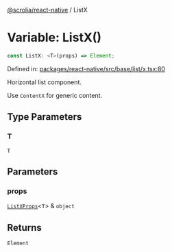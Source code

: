 [@scrolia/react-native](../README.md) / ListX

# Variable: ListX()

```ts
const ListX: <T>(props) => Element;
```

Defined in: [packages/react-native/src/base/list/x.tsx:80](https://github.com/scrolia/react-native/blob/857962ebd68db30fb8868d423777bb744b95b578/packages/react-native/src/base/list/x.tsx#L80)

Horizontal list component.

Use `ContentX` for generic content.

## Type Parameters

### T

`T`

## Parameters

### props

[`ListXProps`](../type-aliases/ListXProps.md)\<`T`\> & `object`

## Returns

`Element`
